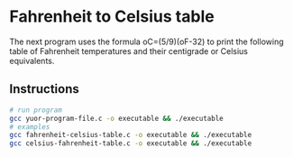 # Fahrenheit to Celsius table

The next program uses the formula oC=(5/9)(oF-32) to print the following table of Fahrenheit
temperatures and their centigrade or Celsius equivalents.

## Instructions
```bash
# run program
gcc yuor-program-file.c -o executable && ./executable
# examples
gcc fahrenheit-celsius-table.c -o executable && ./executable
gcc celsius-fahrenheit-table.c -o executable && ./executable
```

